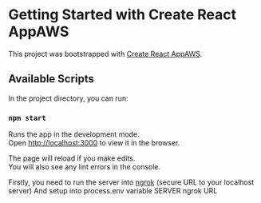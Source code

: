 # Getting Started with Create React AppAWS

This project was bootstrapped with [Create React AppAWS](https://github.com/facebook/create-react-app).

## Available Scripts

In the project directory, you can run:

### `npm start`

Runs the app in the development mode.\
Open [http://localhost:3000](http://localhost:3000) to view it in the browser.

The page will reload if you make edits.\
You will also see any lint errors in the console.

Firstly, you need to run the server into [ngrok](https://ngrok.com/) (secure URL to your localhost server)
And setup into process.env variable SERVER ngrok URL